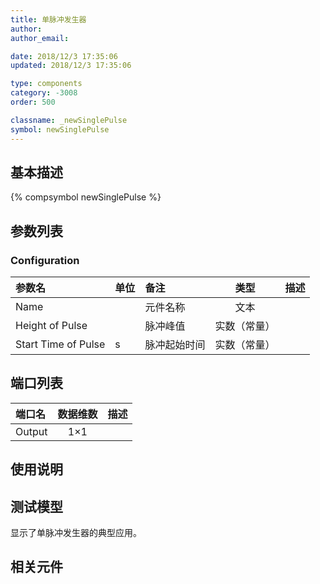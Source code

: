 ```yaml
---
title: 单脉冲发生器
author: 
author_email:

date: 2018/12/3 17:35:06
updated: 2018/12/3 17:35:06

type: components
category: -3008
order: 500

classname: _newSinglePulse
symbol: newSinglePulse
---
```

## 基本描述
{% compsymbol newSinglePulse %}

## 参数列表
### Configuration
| 参数名 | 单位 | 备注 | 类型 | 描述 |
| :--- | :--- | :--- | :--: | :--- |
| Name |  | 元件名称 | 文本 |  |
| Height of Pulse |  | 脉冲峰值 | 实数（常量） |  |
| Start Time of Pulse | s | 脉冲起始时间 | 实数（常量） |  |


## 端口列表

| 端口名 | 数据维数 | 描述 |
| :--- | :--:  | :--- |
| Output | 1×1 | |                   

## 使用说明


## 测试模型
[<test name>](<test link>)显示了单脉冲发生器的典型应用。

## 相关元件


